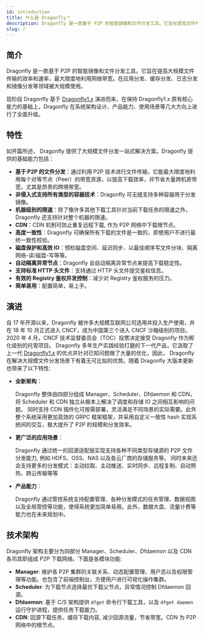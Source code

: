 ```yaml
---
id: introduction
title: 什么是 Dragonfly？
description: Dragonfly 是一款基于 P2P 的智能镜像和文件分发工具。它旨在提高文件传输的效率和速率，最大限度地利用网络带宽，尤其是在分发大量数据时，例如应用分发、缓存分发、日志分发和镜像分发。
slug: /
---
```


## 简介

Dragonfly 是一款基于 P2P 的智能镜像和文件分发工具。它旨在提高大规模文件传输的效率和速率，最大限度地利用网络带宽。在应用分发、缓存分发、日志分发和镜像分发等领域被大规模使用。

现阶段 Dragonfly 基于 [Dragonfly1.x](https://github.com/dragonflyoss/Dragonfly) 演进而来，在保持 Dragonfly1.x 原有核心能力的基础上，Dragonfly
在系统架构设计、产品能力、使用场景等几大方向上进行了全面升级。

## 特性

如开篇所述， Dragonfly 提供了大规模文件分发一站式解决方案。Dragonfly 提供的基础能力包括：

- **基于 P2P 的文件分发**：通过利用 P2P 技术进行文件传输，它能最大限度地利用每个对等节点（Peer）的带宽资源，以提高下载效率，并节省大量跨机房带宽，尤其是昂贵的跨境带宽。
- **非侵入式支持所有类型的容器技术**：Dragonfly 可无缝支持多种容器用于分发镜像。
- **机器级别的限速**：除了像许多其他下载工具针对当前下载任务的限速之外，Dragonfly 还支持针对整个机器的限速。
- **CDN**：CDN 机制可防止重复远程下载, 作为 P2P 网络中下载根节点。
- **高度一致性**：Dragonfly 可确保所有下载的文件是一致的，即使用户不进行最终一致性校验。
- **磁盘保护和高效 IO**：预检磁盘空间、延迟同步、以最佳顺序写文件分块、隔离网络-读/磁盘-写等等。
- **自动隔离异常节点**：Dragonfly 会自动隔离异常节点来提高下载稳定性。
- **支持标准 HTTP 头文件**：支持通过 HTTP 头文件提交鉴权信息。
- **有效的 Registry 鉴权并发控制**：减少对 Registry 鉴权服务的压力。
- **简单易用**：配置简单，易上手。

## 演进

自 17 年开源以来，Dragonfly 被许多大规模互联网公司选用并投入生产使用，并在 18 年 10 月正式进入 CNCF，成为中国第三个进入 CNCF 沙箱级别的项目。2020 年 4 月，CNCF 技术监督委员会（TOC）投票决定接受
Dragonfly 作为孵化级别的托管项目。 Dragonfly 多年生产实践经验打磨的下一代产品，它汲取了上一代 [Dragonfly1.x](https://github.com/dragonflyoss/Dragonfly)
的优点并针对已知问题做了大量的优化，因此， Dragonfly
在解决大规模文件分发场景下有着无可比拟的优势。随着 Dragonfly 大版本更新也带来了以下特性:

- **全新架构**：

  Dragonfly 整体由四部分组成 Manager、Scheduler、Dfdaemon 和 CDN，将 Scheduler 和 CDN 独立从根本上解决了调度和存储 IO 之间相互影响的问题。
  同时支持 CDN 插件化可按需部署，灵活满足不同场景的实际需要。此外整个系统采用更加高效的 GRPC 框架框架，并采用自定义一致性 hash 实现系统间的交互，极大提升了 P2P 的规模和分发效率。

- **更广泛的应用场景**：

  Dragonfly 通过统一的回源适配层实现支持各种不同类型存储源的 P2P 文件分发能力, 例如 HDFS、OSS、NAS 以及各云厂商的存储服务等。
  同时未来还会支持更多的分发模式：主动拉取、主动推送、实时同步、远程复制、自动预热、跨云传输等等

- **产品能力**：

  Dragonfly 通过管控系统支持配置管理、各种分发模式的任务管理、数据视图以及全局管控等功能，使得系统更加简单易用。此外，数据大盘、流量计费等能力也在未来规划中。

## 技术架构

Dragonfly 架构主要分为四部分 Manager、Scheduler、Dfdaemon 以及 CDN 各司其职组成 P2P 下载网络。下面是各模块功能:

- **Manager**: 维护各 P2P 集群的关联关系、动态配置管理、用户态以及权限管理等功能。也包含了前端控制台，方便用户进行可视化操作集群。
- **Scheduler**: 为下载节点选择最优下载父节点。异常情况控制 Dfdaemon 回源。
- **Dfdaemon**: 基于 C/S 架构提供 `dfget` 命令行下载工具，以及 `dfget daemon` 运行守护进程，提供任务下载能力。
- **CDN**: 回源下载任务，缓存下载内容, 减少回源流量，节省带宽。CDN 为 P2P 网络中的根节点。
